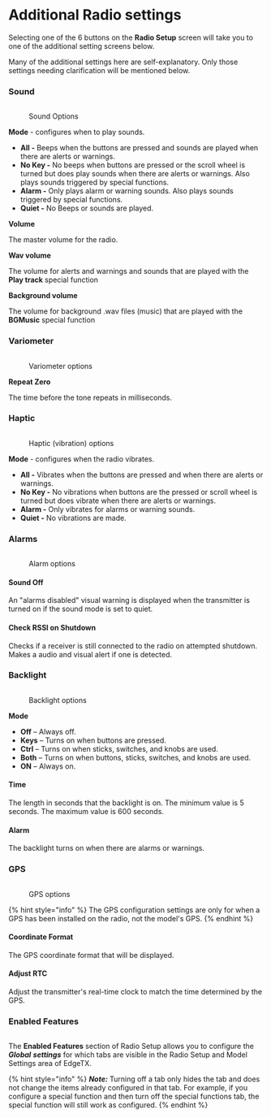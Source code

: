 # Additional Radio settings

Selecting one of the 6 buttons on the **Radio Setup** screen will take you to one of the additional setting screens below.

Many of the additional settings here are self-explanatory. Only those settings needing clarification will be mentioned below.

### Sound

<figure><img src="../../../../.gitbook/assets/sound.png" alt=""><figcaption><p>Sound Options</p></figcaption></figure>

**Mode** - configures when to play sounds.

* **All -** Beeps when the buttons are pressed and sounds are played when there are alerts or warnings.
* **No Key -** No beeps when buttons are pressed or the scroll wheel is turned but does play sounds when there are alerts or warnings. Also plays sounds triggered by special functions.
* **Alarm -** Only plays alarm or warning sounds. Also plays sounds triggered by special functions.
* **Quiet -** No Beeps or sounds are played.&#x20;

**Volume**

The master volume for the radio.

**Wav volume**

The volume for alerts and warnings and sounds that are played with the **Play track** special function

**Background volume**

The volume for background .wav files (music) that are played with the **BGMusic** special function&#x20;

### Variometer

<figure><img src="../../../../.gitbook/assets/variometer.png" alt=""><figcaption><p>Variometer options</p></figcaption></figure>

**Repeat Zero**

The time before the tone repeats in milliseconds.

### Haptic

<figure><img src="../../../../.gitbook/assets/haptic.png" alt=""><figcaption><p>Haptic (vibration) options</p></figcaption></figure>

**Mode** - configures when the radio vibrates.

* **All -** Vibrates when the buttons are pressed and when there are alerts or warnings.
* **No Key -** No vibrations when buttons are the pressed or scroll wheel is turned but does vibrate when there are alerts or warnings.&#x20;
* **Alarm -** Only vibrates for alarms or warning sounds.
* **Quiet -** No vibrations are made.

### Alarms

<figure><img src="../../../../.gitbook/assets/alarms.png" alt=""><figcaption><p>Alarm options</p></figcaption></figure>

#### Sound Off

An "alarms disabled" visual warning is displayed when the transmitter is turned on if the sound mode is set to quiet.

#### Check RSSI on Shutdown

Checks if a receiver is still connected to the radio on attempted shutdown. Makes a audio and visual alert if one is detected.&#x20;

### Backlight

<figure><img src="../../../../.gitbook/assets/backlight.png" alt=""><figcaption><p>Backlight options</p></figcaption></figure>

**Mode**

* **Off** – Always off.
* **Keys** – Turns on when buttons are pressed.
* **Ctrl** – Turns on when sticks, switches, and knobs are used.
* **Both** – Turns on when buttons, sticks, switches, and knobs are used.
* **ON** – Always on.

#### Time&#x20;

The length in seconds that the backlight is on. The minimum value is 5 seconds. The maximum value is 600 seconds.

#### Alarm

The backlight turns on when there are alarms or warnings.

### GPS

<figure><img src="../../../../.gitbook/assets/gps.png" alt=""><figcaption><p>GPS options</p></figcaption></figure>

{% hint style="info" %}
The GPS configuration settings are only for when a GPS has been installed on the radio, not the model's GPS.
{% endhint %}

#### Coordinate Format

The GPS coordinate format that will be displayed.

#### Adjust RTC

Adjust the transmitter's real-time clock to match the time determined by the GPS.

### Enabled Features

<figure><img src="../../../../.gitbook/assets/EnabledFeatures2.png" alt=""><figcaption></figcaption></figure>

The **Enabled Features** section of Radio Setup allows you to configure the _**Global**_ _**settings**_ for which tabs are visible in the Radio Setup and Model Settings area of EdgeTX.&#x20;

{% hint style="info" %}
_**Note:**_ Turning off a tab only hides the tab and does not change the items already configured in that tab. For example, if you configure a special function and then turn off the special functions tab, the special function will still work as configured.
{% endhint %}
